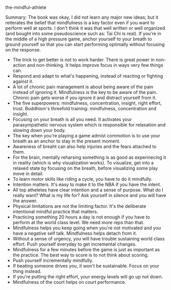 the-mindful-athlete

Summary:
The book was okay, I did not learn any major new ideas; but it reiterates the belief that mindfulness is a key factor even if you want to perform well at sports. I don't think it was that well written or well organized (and bought into some pseudoscience such as: Tai Chi is real). If you're in the middle of a high pressure game, anchor yourself to your breath to ground yourself so that you can start performing optimally without focusing on the response. 

- The trick to get better is not to work harder. There is great power in non-action and non-thinking. It helps improve focus in ways very few things can. 
- Respond and adapt to what's happening, instead of reacting or fighting against it. 
- A lot of chronic pain management is about being aware of the pain instead of ignoring it. Mindfulness is the key to be aware of the pain. Chronic pain gets worse if you ignore it and distract yourself from it. 
- The five superpowers: mindfulness, concentration, insight, right effort, trust. Buddhism's threefold training: mindfulness, concentration and insight.
- Focusing on your breath is all you need. It activates your parasympathetic nervous system which is responsible for relaxation and slowing down your body. 
- The key when you're playing a game admist commotion is to use your breath as an anchor to stay in the present moment. 
- Awareness of breaht can also help injuries and the fears attached to them. 
- For the brain, mentally reharsing something is as good as experinecing it in reality (which is why visualization works). To visualize, get into a relaxed state by focusing on the breath, before visualizing some play move in detail.
- To learn motor skills like riding a cycle, you have to do it mindfully. 
- Intention matters. It's easy to make it to the NBA if you have the intent. 
- All top atheletes have clear intention and a sense of purpose. What do I really want? What is my life for? Ask yourself in silence and you will have the answer. 
- Physical limitations are not the limiting factor. It's the deliberate intentional mindful practice that matters. 
- Practicing something 20 hours a day is not enough if you have to perform at the world class level. We need more reps than that. 
- Mindfulness helps you keep going when you're not motivated and you have a negative self talk. Mindfulness helps detach from it. 
- Without a sense of urgency, you will have trouble sustaining world class effort. Push yourself everyday to get incremental changes. 
- Mindfulness for a few minutes before the game is just as important as the practice. The best way to score is to not think about scoring. 
- Push yourself incrementally mindfully. 
- If beating someone drives you, it won't be sustainable. Focus on your thing instead. 
- If you're putting the right effort, your energy levels will go up not down. 
- Mindfulness of the court helps on court performance. 